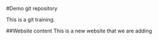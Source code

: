 #Demo git repository

This is a git training.

##Website content
This is a new website that we are adding
